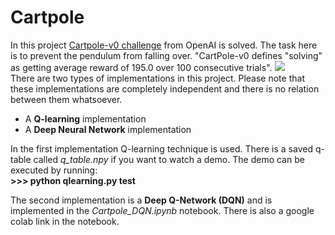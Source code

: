 # Cartpole
In this project [Cartpole-v0 challenge](https://gym.openai.com/envs/CartPole-v0/) from OpenAI is solved. The task here is to prevent the pendulum from falling over. "CartPole-v0 defines "solving" as getting average reward of 195.0 over 100 consecutive trials". 
  ![](https://miro.medium.com/max/600/1*Q9gDKBugQeYNxA6ZBei1MQ.png)  
There are two types of implementations in this project. Please note that these implementations are completely independent and there is no relation between them whatsoever.


*   A **Q-learning** implementation
*   A **Deep Neural Network** implementation

In the first implementation Q-learning technique is used. There is a saved q-table called *q_table.npy* if you want to watch a demo. The demo can be executed by running:  
**>>> python qlearning.py test** 

The second implementation is a **Deep Q-Network (DQN)** and is implemented in the *Cartpole_DQN.ipynb* notebook. There is also a google colab link in the notebook.

